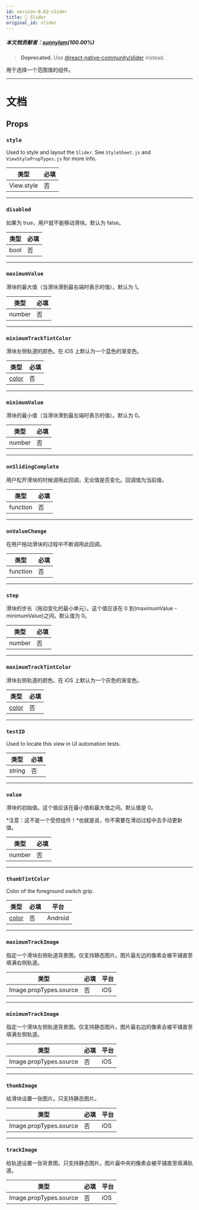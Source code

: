 ```yaml
---
id: version-0.62-slider
title: 🚧 Slider
original_id: slider
---
```


##### 本文档贡献者：[sunnylqm](https://github.com/search?q=sunnylqm&type=Users)(100.00%)

> **Deprecated.** Use [@react-native-community/slider](https://github.com/react-native-community/react-native-slider) instead.

用于选择一个范围值的组件。

---

# 文档

## Props

### `style`

Used to style and layout the `Slider`. See `StyleSheet.js` and `ViewStylePropTypes.js` for more info.

| 类型       | 必填 |
| ---------- | ---- |
| View.style | 否   |

---

### `disabled`

如果为 true，用户就不能移动滑块。默认为 false。

| 类型 | 必填 |
| ---- | ---- |
| bool | 否   |

---

### `maximumValue`

滑块的最大值（当滑块滑到最右端时表示的值）。默认为 1。

| 类型   | 必填 |
| ------ | ---- |
| number | 否   |

---

### `minimumTrackTintColor`

滑块左侧轨道的颜色。在 iOS 上默认为一个蓝色的渐变色。

| 类型               | 必填 |
| ------------------ | ---- |
| [color](colors.md) | 否   |

---

### `minimumValue`

滑块的最小值（当滑块滑到最左端时表示的值）。默认为 0。

| 类型   | 必填 |
| ------ | ---- |
| number | 否   |

---

### `onSlidingComplete`

用户松开滑块的时候调用此回调，无论值是否变化。回调值为当前值。

| 类型     | 必填 |
| -------- | ---- |
| function | 否   |

---

### `onValueChange`

在用户拖动滑块的过程中不断调用此回调。

| 类型     | 必填 |
| -------- | ---- |
| function | 否   |

---

### `step`

滑块的步长（拖动变化的最小单元）。这个值应该在 0 到(maximumValue - minimumValue)之间。默认值为 0。

| 类型   | 必填 |
| ------ | ---- |
| number | 否   |

---

### `maximumTrackTintColor`

滑块右侧轨道的颜色。在 iOS 上默认为一个灰色的渐变色。

| 类型               | 必填 |
| ------------------ | ---- |
| [color](colors.md) | 否   |

---

### `testID`

Used to locate this view in UI automation tests.

| 类型   | 必填 |
| ------ | ---- |
| string | 否   |

---

### `value`

滑块的初始值。这个值应该在最小值和最大值之间。默认值是 0。

*注意：这不是一个受控组件！*也就是说，你不需要在滑动过程中去手动更新值。

| 类型   | 必填 |
| ------ | ---- |
| number | 否   |

---

### `thumbTintColor`

Color of the foreground switch grip.

| 类型               | 必填 | 平台    |
| ------------------ | ---- | ------- |
| [color](colors.md) | 否   | Android |

---

### `maximumTrackImage`

指定一个滑块右侧轨道背景图。仅支持静态图片。图片最左边的像素会被平铺直至填满右侧轨道。

| 类型                   | 必填 | 平台 |
| ---------------------- | ---- | ---- |
| Image.propTypes.source | 否   | iOS  |

---

### `minimumTrackImage`

指定一个滑块左侧轨道背景图。仅支持静态图片。图片最右边的像素会被平铺直至填满左侧轨道。

| 类型                   | 必填 | 平台 |
| ---------------------- | ---- | ---- |
| Image.propTypes.source | 否   | iOS  |

---

### `thumbImage`

给滑块设置一张图片。只支持静态图片。

| 类型                   | 必填 | 平台 |
| ---------------------- | ---- | ---- |
| Image.propTypes.source | 否   | iOS  |

---

### `trackImage`

给轨道设置一张背景图。只支持静态图片。图片最中央的像素会被平铺直至填满轨道。

| 类型                   | 必填 | 平台 |
| ---------------------- | ---- | ---- |
| Image.propTypes.source | 否   | iOS  |
